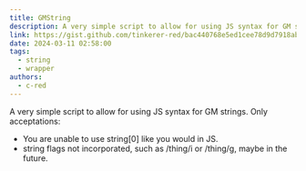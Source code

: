 ```yaml
---
title: GMString
description: A very simple script to allow for using JS syntax for GM strings.
link: https://gist.github.com/tinkerer-red/bac440768e5ed1cee78d9d7918ab3724
date: 2024-03-11 02:58:00
tags:
  - string
  - wrapper
authors:
  - c-red
---
```


A very simple script to allow for using JS syntax for GM strings.
Only acceptations:

- You are unable to use string[0] like you would in JS.
- string flags not incorporated, such as /thing/i or /thing/g, maybe in the future.